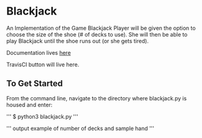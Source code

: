 # Blackjack

An Implementation of the Game Blackjack
Player will be given the option to choose the size of the shoe (# of decks to use).  She will then be able to play Blackjack until the shoe runs out (or she gets tired).

Documentation lives [here](http://wwww.readthedocs.org)

TravisCI button will live here.

## To Get Started

From the command line, navigate to the directory where blackjack.py is housed and enter:

'''
$ python3 blackjack.py
'''

'''
output example of number of decks and sample hand
'''